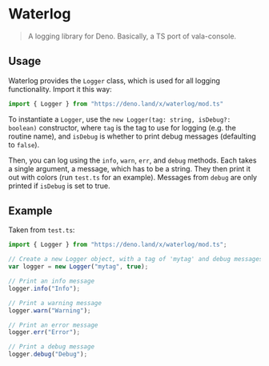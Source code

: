 # Waterlog
> A logging library for Deno.
Basically, a TS port of vala-console.
## Usage
Waterlog provides the `Logger` class, which is used for all logging functionality.
Import it this way:
```typescript
import { Logger } from "https://deno.land/x/waterlog/mod.ts"
```
To instantiate a `Logger`, use the `new Logger(tag: string, isDebug?: boolean)` constructor, where `tag` is the tag to use for logging (e.g. the routine name), and `isDebug` is whether to print debug messages (defaulting to `false`).

Then, you can log using the `info`, `warn`, `err`, and `debug` methods. Each takes a single argument, a message, which has to be a string. They then print it out with colors (run `test.ts` for an example). Messages from `debug` are only printed if `isDebug` is set to true.

## Example
Taken from `test.ts`:
```typescript
import { Logger } from "https://deno.land/x/waterlog/mod.ts";

// Create a new Logger object, with a tag of 'mytag' and debug messages
var logger = new Logger("mytag", true);

// Print an info message
logger.info("Info");

// Print a warning message
logger.warn("Warning");

// Print an error message
logger.err("Error");

// Print a debug message
logger.debug("Debug");
```